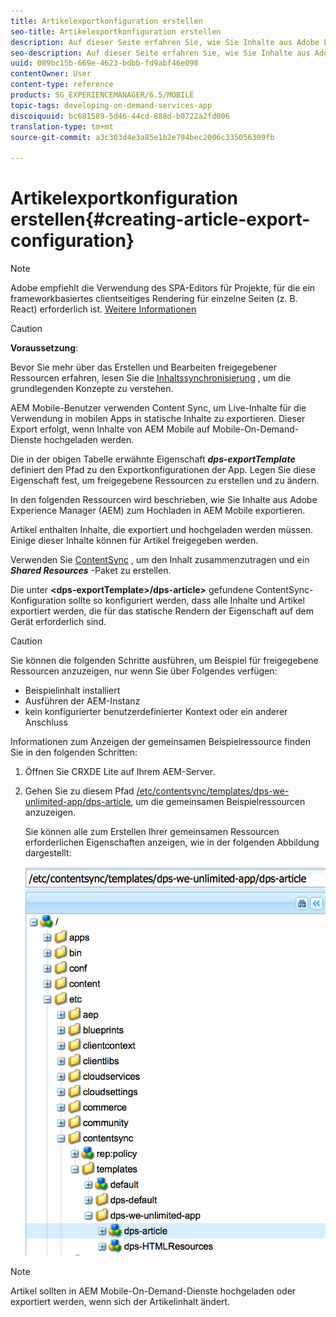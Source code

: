 ```yaml
---
title: Artikelexportkonfiguration erstellen
seo-title: Artikelexportkonfiguration erstellen
description: Auf dieser Seite erfahren Sie, wie Sie Inhalte aus Adobe Experience Manager (AEM) zum Hochladen in AEM Mobile exportieren.
seo-description: Auf dieser Seite erfahren Sie, wie Sie Inhalte aus Adobe Experience Manager (AEM) zum Hochladen in AEM Mobile exportieren.
uuid: 089bc15b-669e-4623-bdbb-fd9abf46e098
contentOwner: User
content-type: reference
products: SG_EXPERIENCEMANAGER/6.5/MOBILE
topic-tags: developing-on-demand-services-app
discoiquuid: bc681589-5d46-44cd-888d-b0722a2fd006
translation-type: tm+mt
source-git-commit: a3c303d4e3a85e1b2e794bec2006c335056309fb

---
```



# Artikelexportkonfiguration erstellen{#creating-article-export-configuration}

>[!NOTE]
>
>Adobe empfiehlt die Verwendung des SPA-Editors für Projekte, für die ein frameworkbasiertes clientseitiges Rendering für einzelne Seiten (z. B. React) erforderlich ist. [Weitere Informationen](/help/sites-developing/spa-overview.md)

>[!CAUTION]
>
>**Voraussetzung**:
>
>Bevor Sie mehr über das Erstellen und Bearbeiten freigegebener Ressourcen erfahren, lesen Sie die [Inhaltssynchronisierung](/help/mobile/mobile-ondemand-contentsync.md) , um die grundlegenden Konzepte zu verstehen.

AEM Mobile-Benutzer verwenden Content Sync, um Live-Inhalte für die Verwendung in mobilen Apps in statische Inhalte zu exportieren. Dieser Export erfolgt, wenn Inhalte von AEM Mobile auf Mobile-On-Demand-Dienste hochgeladen werden.

Die in der obigen Tabelle erwähnte Eigenschaft ***dps-exportTemplate*** definiert den Pfad zu den Exportkonfigurationen der App. Legen Sie diese Eigenschaft fest, um freigegebene Ressourcen zu erstellen und zu ändern.

In den folgenden Ressourcen wird beschrieben, wie Sie Inhalte aus Adobe Experience Manager (AEM) zum Hochladen in AEM Mobile exportieren.

Artikel enthalten Inhalte, die exportiert und hochgeladen werden müssen. Einige dieser Inhalte können für Artikel freigegeben werden.

Verwenden Sie [ContentSync](/help/mobile/mobile-ondemand-contentsync.md) , um den Inhalt zusammenzutragen und ein ***Shared Resources*** -Paket zu erstellen.

Die unter **&lt;dps-exportTemplate>/dps-article>** gefundene ContentSync-Konfiguration sollte so konfiguriert werden, dass alle Inhalte und Artikel exportiert werden, die für das statische Rendern der Eigenschaft auf dem Gerät erforderlich sind.

>[!CAUTION]
>
>Sie können die folgenden Schritte ausführen, um Beispiel für freigegebene Ressourcen anzuzeigen, nur wenn Sie über Folgendes verfügen:
>
>* Beispielinhalt installiert
>* Ausführen der AEM-Instanz
>* kein konfigurierter benutzerdefinierter Kontext oder ein anderer Anschluss
>



Informationen zum Anzeigen der gemeinsamen Beispielressource finden Sie in den folgenden Schritten:

1. Öffnen Sie CRXDE Lite auf Ihrem AEM-Server.
1. Gehen Sie zu diesem Pfad [/etc/contentsync/templates/dps-we-unlimited-app/dps-article](http://localhost:4502/crx/de/index.jsp#/etc/contentsync/templates/dps-we-unlimited-app/dps-article), um die gemeinsamen Beispielressourcen anzuzeigen.

   Sie können alle zum Erstellen Ihrer gemeinsamen Ressourcen erforderlichen Eigenschaften anzeigen, wie in der folgenden Abbildung dargestellt:

   ![chlimage_1-134](assets/chlimage_1-134.png)

>[!NOTE]
>
>Artikel sollten in AEM Mobile-On-Demand-Dienste hochgeladen oder exportiert werden, wenn sich der Artikelinhalt ändert.

